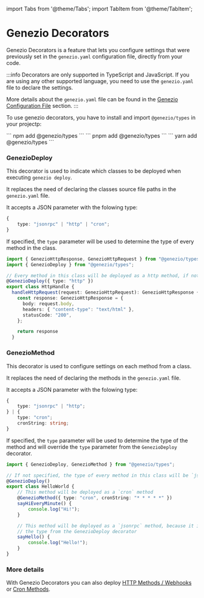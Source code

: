import Tabs from '@theme/Tabs';
import TabItem from '@theme/TabItem';

# Genezio Decorators

Genezio Decorators is a feature that lets you configure settings that were previously set in the `genezio.yaml` configuration file, directly from your code.

:::info
Decorators are only supported in TypeScript and JavaScript. If you are using any other supported language, you need to use the `genezio.yaml` file to declare the settings.

More details about the `genezio.yaml` file can be found in the [Genezio Configuration File](../project-structure/genezio-configuration-file) section.
:::

To use genezio decorators, you have to install and import `@genezio/types` in your projectp:

<Tabs>
  <TabItem className="tab-item" value="npm" label="npm">
    ```
    npm add @genezio/types
    ```
  </TabItem>
  <TabItem className="tab-item" value="pnpm" label="pnpm">
    ```
    pnpm add @genezio/types
    ```
  </TabItem>
  <TabItem  className="tab-item" value="yarn" label="yarn">
    ```
    yarn add @genezio/types
    ```
  </TabItem>
</Tabs>

### GenezioDeploy

This decorator is used to indicate which classes to be deployed when executing `genezio deploy`.

It replaces the need of declaring the classes source file paths in the `genezio.yaml` file.

It accepts a JSON parameter with the folowing type:

```ts
{
    type: "jsonrpc" | "http" | "cron";
}
```

If specified, the `type` parameter will be used to determine the type of every method in the class.

```ts title="index.ts"
import { GenezioHttpResponse, GenezioHttpRequest } from "@genezio/types";
import { GenezioDeploy } from "@genezio/types";

// Every method in this class will be deployed as a http method, if not specified otherwise
@GenezioDeploy({ type: "http" })
export class HttpHandle {
  handleHttpRequest(request: GenezioHttpRequest): GenezioHttpResponse {
    const response: GenezioHttpResponse = {
      body: request.body,
      headers: { "content-type": "text/html" },
      statusCode: "200",
    };

    return response
  }
```

### GenezioMethod

This decorator is used to configure settings on each method from a class.

It replaces the need of declaring the methods in the `genezio.yaml` file.

It accepts a JSON parameter with the folowing type:

```ts
{
    type: "jsonrpc" | "http";
} | {
    type: "cron";
    cronString: string;
}
```

If specified, the `type` parameter will be used to determine the type of the method and will override the `type` parameter from the `GenezioDeploy` decorator.

```ts title="index.ts"
import { GenezioDeploy, GenezioMethod } from "@genezio/types";

// If not specified, the type of every method in this class will be `jsonrpc`
@GenezioDeploy()
export class HelloWorld {
    // This method will be deployed as a `cron` method
    @GenezioMethod({ type: "cron", cronString: "* * * * *" })
    sayHiEveryMinute() {
        console.log("Hi!");
    }

    // This method will be deployed as a `jsonrpc` method, because it inherits
    // the type from the GenezioDeploy decorator
    sayHello() {
        console.log("Hello!");
    }
}
```

### More details

With Genezio Decorators you can also deploy [HTTP Methods / Webhooks](../features/http-methods-webhooks) or [Cron Methods](../features/cron-methods).
